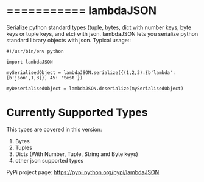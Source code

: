 ===========
lambdaJSON
===========

Serialize python standard types (tuple, bytes, dict with number keys, byte keys or tuple keys, and etc) with json.
lambdaJSON lets you serialize python standard library objects
with json.
Typical usage::

    #!/usr/bin/env python

    import lambdaJSON

    mySerialisedObject = lambdaJSON.serialize({(1,2,3):{b'lambda':[b'json',1,3]}, 45: 'test'})
	
    myDeserialisedObject = lambdaJSON.deserialize(mySerialisedObject)

Currently Supported Types
=========================

This types are covered in this version:

1. Bytes
2. Tuples
3. Dicts (With Number, Tuple, String and Byte keys)
4. other json supported types

PyPi project page: https://pypi.python.org/pypi/lambdaJSON
